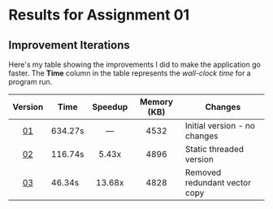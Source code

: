 # Results for Assignment 01

## Improvement Iterations

Here's my table showing the improvements I did to make the application go faster.  The **Time** column in the table represents the _wall-clock time_ for a program run.

| Version | Time | Speedup | Memory (KB) | Changes |
| :-----: | ---- | :-----: | :------: | ------- |
| [01](01.cpp) | 634.27s | &mdash; | 4532 | Initial version - no changes |
| [02](02.cpp) | 116.74s | 5.43x | 4896 | Static threaded version |
| [03](03.cpp) | 46.34s | 13.68x | 4828 | Removed redundant vector copy |
